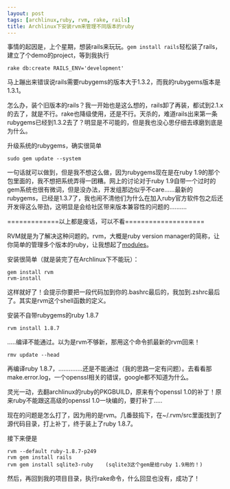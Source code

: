 ```yaml
---
layout: post
tags: [archlinux,ruby, rvm, rake, rails]
title: Archlinux下安装rvm来管理不同版本的ruby
---
```


事情的起因是，上个星期，想装rails来玩玩。``gem install rails``轻松装了rails，建立了个demo的project，等到我执行

    rake db:create RAILS_ENV='development'

马上蹦出来错误说rails需要rubygems的版本大于1.3.2，而我的rubygems版本是1.3.1。

怎么办，装个旧版本的rails？我一开始也是这么想的，rails卸了再装，都试到2.1.x的去了，就是不行。rake也降级使用，还是不行。天杀的，难道rails出来第一条rubygems已经到1.3.2去了？明显是不可能的，但是我也没心思仔细去琢磨到底是为什么。

升级系统的rubygems，确实很简单

    sudo gem update --system 

一句话就可以做到，但是我不想这么做，因为rubygems现在是在ruby 1.9的那个包里面的，我不想把系统弄得一团糟。网上的讨论对于ruby 1.9自带一个过时的gem系统也很有微词，但是没办法，开发组那边似乎不care......最新的rubygems，已经是1.3.7了，我也闹不清他们为什么在加入ruby官方软件包之后还开发得这么带劲，这明显是会给社区带来版本兼容性的问题的..........

=============以上都是废话，可以不看====================

RVM就是为了解决这种问题的。rvm，大概是ruby version manager的简称，让你简单的管理多个版本的ruby，让我想起了[modules](http://modules.sf.net)。

安装很简单（就是装完了在Archlinux下不能玩）：

    gem install rvm
    rvm-install

这样就好了！会提示你要把一段代码加到你的.bashrc最后的，我加到.zshrc最后了。其实是rvm这个shell函数的定义。

安装不自带rubygems的ruby 1.8.7

    rvm install 1.8.7

.....编译不能通过。以为是rvm不够新，那用这个命令抓最新的rvm回来！

    rmv update --head

再编译ruby 1.8.7，..............还是不能通过（我的思路一定有问题）。去看看那make.error.log，一个openssl相关的错误，google都不知道为什么。

灵光一动，去翻archlinux的ruby的PKGBUILD，原来有个openssl 1.0的补丁！原来ruby不能跟这高级的openssl 1.0一块编的，要打补丁.....

现在的问题是怎么打了，因为用的是rvm。几番鼓捣下，在~/.rvm/src里面找到了源代码目录，打上补丁，终于装上了ruby 1.8.7。

接下来便是

    rvm --default ruby-1.8.7-p249
    rvm gem install rails
    rvm gem install sqlite3-ruby    (sqlite3这个gem是给ruby 1.9用的！)

然后，再回到我的项目目录，执行rake命令，什么回显也没有，成功了！
